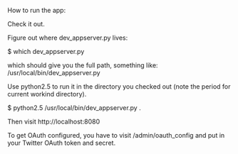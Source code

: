 How to run the app:

Check it out.

Figure out where dev\_appserver.py lives:

$ which dev\_appserver.py

which should give you the full path, something like:
/usr/local/bin/dev\_appserver.py

Use python2.5 to run it in the directory you checked out (note the period for current workind directory).

$ python2.5 /usr/local/bin/dev\_appserver.py .

Then visit http://localhost:8080


To get OAuth configured, you have to visit /admin/oauth\_config and put in your Twitter OAuth token and secret.